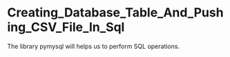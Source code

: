# Creating_Database_Table_And_Pushing_CSV_File_In_Sql
The library pymysql will helps us to perform SQL operations.
